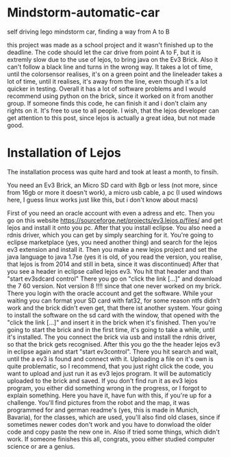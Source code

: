 # Mindstorm-automatic-car
self driving lego mindstorm car, finding a way from A to B

this project was made as a school project and it wasn't finished up to the deadline.
The code should let the car drive from point A to F, but it is extremly slow due to the use of lejos, to bring java on the Ev3 Brick.
Also it can't follow a black line and turns in the wrong way. 
It takes a lot of time, until the colorsensor realises, it's on a green point and the lineleader takes a lot of time, until it realises, it's away from the line, even though it's a lot quicker in testing.
Overall it has a lot of software problems and I would recommend using python on the brick, since it worked on it from another  group.
If someone finds this code, he can finish it and i don't claim any rights on it. It's free to use to all people. I wish, that the lejos developer can get attention to this post, since lejos is actually a great idea, but not made good. 

# Installation of Lejos
The installation process was quite hard and took at least a month, to finsih.

You need an Ev3 Brick, an Micro SD card with 8gb or less (not more, since from 16gb or more it doesn't work), a micro usb cable, a pc (I used windows here, I guess linux works just like this, but i don't know about macs)

First of you need an oracle account with even a adress and etc.
Then you go on this website https://sourceforge.net/projects/ev3.lejos.p/files/ and get lejos and install it onto you pc.
After that you install eclipse.
You also need a rdnis driver, which you can get by simply searching for it.
You're going to eclipse marketplace (yes, you need another thing) and search for the lejos ev3 extension and install it. Then you make a new lejos project and set the java language to java 1.7se (yes it is old, of you read the version, you realise, that lejos is from 2014 and still in beta, since it was discontinued)
After that you see a header in eclipse called lejos ev3. You hit that header and than "start ev3sdcard control" 
There you go on "click the link [...]" and download the 7 60 version. Not version 8 !!!! since that one never worked on my brick. There you login with the oracle account and get the software. While your waiting you can format your SD card with fat32, for some reason ntfs didn't work and the brick didn't even get, that there ist another system.
Your going to install the software on the sd card with the window, that opened with the "click the link [...]" and insert it in the brick when it's finished.
Then you're going to start the brick and in the first time, it's going to take a while, until it's installed. The you connect the brick via usb and install the rdnis driver, so that the brick gets recognised. After this you go the the header lejos ev3 in eclipse again and start "start ev3control".
There you hit search and wait, until the a ev3 is found and connect with it.
Uploading a file on it's own is quite problematic, so I recommend, that you just right click the code, you want to upload and just run it as ev3 lejos program. It will be automaticly uploaded to the brick and saved. If you don't find run it as ev3 lejos program, you either did something wrong in the progress, or I forgot to explain something.
Here you have it, have fun with this, if you're up for a challenge.
You'll find pictures from the robot and the map, it was programmed for and german readme's (yes, this is made in Munich, Bavaria), for the classes, which are used, you'll also find old clases, since if sometimes newer codes don't work and you have to donwload  the older code and copy paste the new one in. Also if tried some things, which didn't work.
If someone finishes this all, congrats, yoou either studied computer science or are a genius.
